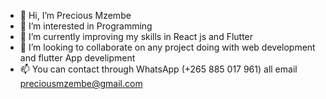 - 👋 Hi, I’m Precious Mzembe
- 👀 I’m interested in Programming
- 🌱 I’m currently improving my skills in React js and Flutter
- 💞️ I’m looking to collaborate on any project doing with web development and flutter App develipment
- 📫 You can contact through WhatsApp (+265 885 017 961) all email preciousmzembe@gmail.com

<!---
preciousMzembe/preciousMzembe is a ✨ special ✨ repository because its `README.md` (this file) appears on your GitHub profile.
You can click the Preview link to take a look at your changes.
--->
